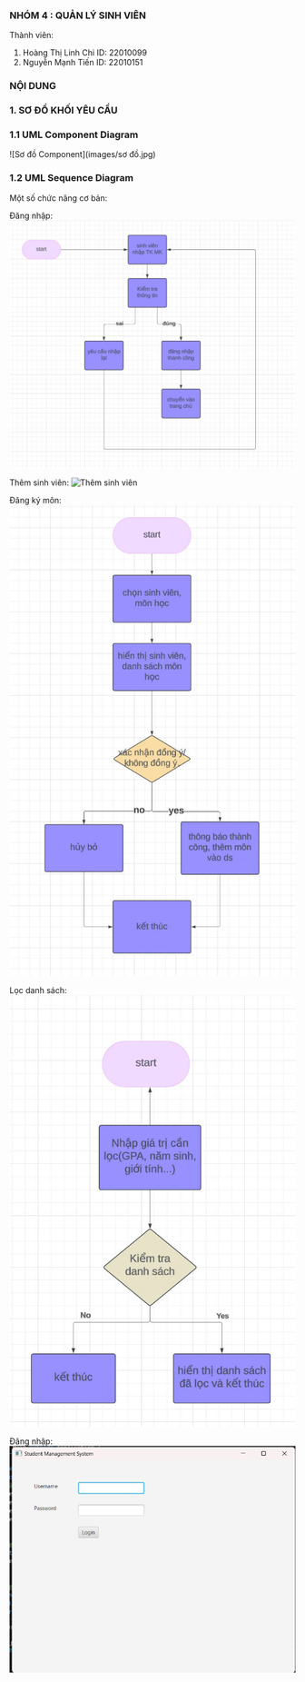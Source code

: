 ### NHÓM 4 : QUẢN LÝ SINH VIÊN 
Thành viên: 
  1. Hoàng Thị Linh Chi
     ID: 22010099
  2. Nguyễn Mạnh Tiến
     ID: 22010151

### NỘI DUNG
### 1. SƠ ĐỒ KHỐI YÊU CẦU
  ### 1.1 UML Component Diagram
   ![Sơ đồ Component](images/sơ đồ.jpg)
  
  ### 1.2 UML Sequence Diagram
   Một số chức năng cơ bản:

   Đăng nhập:
   ![Đăng nhập](images/login.jpg)

   Thêm sinh viên:
   ![Thêm sinh viên](images/add%20sinh%20viên.jpg)

   Đăng ký môn:
   ![Đăng ký môn](images/đăng%20kí%20môn.jpg)

   Lọc danh sách:
   ![Lọc danh sách](images/lọc%20danh%20sách.jpg)

   Đăng nhập:
   ![Đăng nhập](images/View_Login.png)
